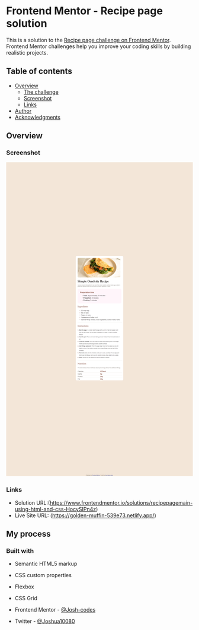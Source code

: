 # Frontend Mentor - Recipe page solution

This is a solution to the [Recipe page challenge on Frontend Mentor](https://www.frontendmentor.io/challenges/recipe-page-KiTsR8QQKm). Frontend Mentor challenges help you improve your coding skills by building realistic projects. 

## Table of contents

- [Overview](#overview)
  - [The challenge](#the-challenge)
  - [Screenshot](#screenshot)
  - [Links](#links)
- [Author](#author)
- [Acknowledgments](#acknowledgments)



## Overview

### Screenshot

![](./design/screenshot.png)

### Links

- Solution URL:(https://www.frontendmentor.io/solutions/recipepagemain-using-html-and-css-HocySIPn4z)
- Live Site URL: (https://golden-muffin-539e73.netlify.app/)

## My process

### Built with

- Semantic HTML5 markup
- CSS custom properties
- Flexbox
- CSS Grid



- Frontend Mentor - [@Josh-codes](https://www.frontendmentor.io/profile/Josh-codes)
- Twitter - [@Joshua10080](https://www.twitter.com/Joshua10080)



